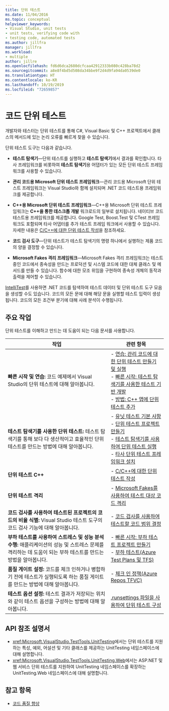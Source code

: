 ```yaml
---
title: 단위 테스트
ms.date: 11/04/2016
ms.topic: conceptual
helpviewer_keywords:
- Visual Studio, unit tests
- unit tests, verifying code with
- testing code, automated tests
ms.author: jillfra
manager: jillfra
ms.workload:
- multiple
author: jillre
ms.openlocfilehash: fd6d6dca2680dcfcaa42912333b080c428ba78d2
ms.sourcegitcommit: a8e8f4bd5d508da34bbe9f2d4d9fa94da0539de0
ms.translationtype: HT
ms.contentlocale: ko-KR
ms.lasthandoff: 10/19/2019
ms.locfileid: "72659857"
---
```

# <a name="unit-test-your-code"></a>코드 단위 테스트

개발자와 테스터는 단위 테스트를 통해 C#, Visual Basic 및 C++ 프로젝트에서 클래스의 메서드에 있는 논리 오류를 빠르게 찾을 수 있습니다.

단위 테스트 도구는 다음과 같습니다.

* **테스트 탐색기**&mdash;단위 테스트를 실행하고 **테스트 탐색기**에서 결과를 확인합니다. 타사 프레임워크를 비롯하여 **테스트 탐색기**용 어댑터가 있는 모든 단위 테스트 프레임워크를 사용할 수 있습니다.

* **관리 코드용 Microsoft 단위 테스트 프레임워크**&mdash;관리 코드용 Microsoft 단위 테스트 프레임워크는 Visual Studio와 함께 설치되며 .NET 코드 테스트용 프레임워크를 제공합니다.

* **C++용 Microsoft 단위 테스트 프레임워크**&mdash;C++용 Microsoft 단위 테스트 프레임워크는 **C++을 통한 데스크톱 개발** 워크로드의 일부로 설치됩니다. 네이티브 코드 테스트용 프레임워크를 제공합니다. Google Test, Boost.Test 및 CTest 프레임워크도 포함되며 타사 어댑터를 추가 테스트 프레임 워크에서 사용할 수 있습니다. 자세한 내용은 [C/C++에 대한 단위 테스트 작성](../test/writing-unit-tests-for-c-cpp.md)을 참조하세요.

* **코드 검사 도구**&mdash;단위 테스트가 테스트 탐색기의 명령 하나에서 실행하는 제품 코드의 양을 결정할 수 있습니다.

* **Microsoft Fakes 격리 프레임워크**&mdash;Microsoft Fakes 격리 프레임워크는 테스트 중인 코드에서 종속성을 만드는 프로덕션 및 시스템 코드에 대한 대체 클래스 및 메서드를 만들 수 있습니다. 함수에 대한 모조 위임을 구현하여 종속성 개체의 동작과 출력을 제어할 수 있습니다.

[IntelliTest](../test/generate-unit-tests-for-your-code-with-intellitest.md)를 사용하면 .NET 코드를 탐색하여 테스트 데이터 및 단위 테스트 도구 모음을 생성할 수도 있습니다. 코드의 모든 문에 대해 해당 문을 실행할 테스트 입력이 생성됩니다. 코드의 모든 조건부 분기에 대해 사례 분석이 수행됩니다.

## <a name="key-tasks"></a>주요 작업

단위 테스트를 이해하고 만드는 데 도움이 되는 다음 문서를 사용합니다.

|작업|관련 항목|
|-|-----------------------|
|**빠른 시작 및 연습:** 코드 예제에서 Visual Studio의 단위 테스트에 대해 알아봅니다.|- [연습: 관리 코드에 대한 단위 테스트 만들기 및 실행](../test/walkthrough-creating-and-running-unit-tests-for-managed-code.md)<br />- [빠른 시작: 테스트 탐색기를 사용한 테스트 기반 개발](../test/quick-start-test-driven-development-with-test-explorer.md)<br />- [방법: C++ 앱에 단위 테스트 추가](../test/how-to-use-microsoft-test-framework-for-cpp.md)|
|**테스트 탐색기를 사용한 단위 테스트:** 테스트 탐색기를 통해 보다 다 생산적이고 효율적인 단위 테스트를 만드는 방법에 대해 알아봅니다.|- [유닛 테스트 기본 사항](../test/unit-test-basics.md)<br />- [단위 테스트 프로젝트 만들기](../test/create-a-unit-test-project.md)<br />- [테스트 탐색기를 사용하여 단위 테스트 실행](../test/run-unit-tests-with-test-explorer.md)<br />- [타사 단위 테스트 프레임워크 설치](../test/install-third-party-unit-test-frameworks.md)|
|**단위 테스트 C++**|- [C/C++에 대한 단위 테스트 작성](../test/writing-unit-tests-for-c-cpp.md)|
|**단위 테스트 격리**|- [Microsoft Fakes를 사용하여 테스트 대상 코드 격리](../test/isolating-code-under-test-with-microsoft-fakes.md)|
|**코드 검사를 사용하여 테스트된 프로젝트의 코드의 비율 식별:** Visual Studio 테스트 도구의 코드 검사 기능에 대해 알아봅니다.|- [코드 검사를 사용하여 테스트할 코드 범위 결정](../test/using-code-coverage-to-determine-how-much-code-is-being-tested.md)|
|**부하 테스트를 사용하여 스트레스 및 성능 분석 수행:** 애플리케이션의 성능 및 스트레스 문제를 격리하는 데 도움이 되는 부하 테스트를 만드는 방법을 알아봅니다.|- [빠른 시작: 부하 테스트 프로젝트 만들기](../test/quickstart-create-a-load-test-project.md)<br />- [부하 테스트(Azure Test Plans 및 TFS)](/azure/devops/test/load-test/index?view=vsts)|
|**품질 게이트 설정:** 코드를 체크 인하거나 병합하기 전에 테스트가 실행되도록 하는 품질 게이트를 만드는 방법에 대해 알아봅니다.|- [체크 인 정책(Azure Repos TFVC)](/azure/devops/repos/tfvc/add-check-policies?view=vsts)|
|**테스트 옵션 설정:** 테스트 결과가 저장되는 위치와 같이 테스트 옵션을 구성하는 방법에 대해 알아봅니다.|[.runsettings 파일을 사용하여 단위 테스트 구성](../test/configure-unit-tests-by-using-a-dot-runsettings-file.md)|

## <a name="api-reference-documentation"></a>API 참조 설명서

- <xref:Microsoft.VisualStudio.TestTools.UnitTesting>에서는 단위 테스트를 지원하는 특성, 예외, 어설션 및 기타 클래스를 제공하는 UnitTesting 네임스페이스에 대해 설명합니다.
- <xref:Microsoft.VisualStudio.TestTools.UnitTesting.Web>에서는 ASP.NET 및 웹 서비스 단위 테스트를 지원하여 UnitTesting 네임스페이스를 확장하는 UnitTesting.Web 네임스페이스에 대해 설명합니다.

## <a name="see-also"></a>참고 항목

- [코드 품질 향상](../test/improve-code-quality.md)
